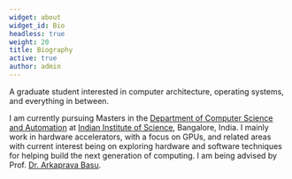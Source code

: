 ```yaml
---
widget: about
widget_id: Bio
headless: true
weight: 20
title: Biography
active: true
author: admin
---
```

A graduate student interested in computer architecture, operating systems, and everything in between. 

I am currently pursuing Masters in the [Department of Computer Science and Automation](https://www.csa.iisc.ac.in/) at [Indian Institute of Science](https://www.iisc.ac.in/), Bangalore, India. I mainly work in hardware accelerators, with a focus on GPUs,  and related areas with current interest being on exploring hardware and software techniques for helping build the next generation of computing. I am being advised by Prof. [Dr. Arkaprava Basu](https://www.csa.iisc.ac.in/~arkapravab/).